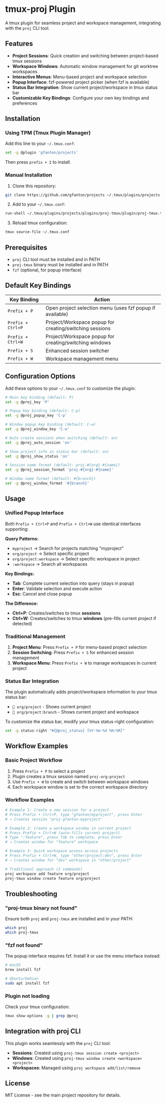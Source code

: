 # tmux-proj Plugin

A tmux plugin for seamless project and workspace management, integrating with the `proj` CLI tool.

## Features

- **Project Sessions**: Quick creation and switching between project-based tmux sessions
- **Workspace Windows**: Automatic window management for git worktree workspaces  
- **Interactive Menus**: Menu-based project and workspace selection
- **Popup Interface**: fzf-powered project picker (when fzf is available)
- **Status Bar Integration**: Show current project/workspace in tmux status bar
- **Customizable Key Bindings**: Configure your own key bindings and preferences

## Installation

### Using TPM (Tmux Plugin Manager)

Add this line to your `~/.tmux.conf`:

```bash
set -g @plugin 'gfanton/projects'
```

Then press `prefix + I` to install.

### Manual Installation

1. Clone this repository:
```bash
git clone https://github.com/gfanton/projects ~/.tmux/plugins/projects
```

2. Add to your `~/.tmux.conf`:
```bash
run-shell ~/.tmux/plugins/projects/plugins/proj-tmux/plugin/proj-tmux.tmux
```

3. Reload tmux configuration:
```bash
tmux source-file ~/.tmux.conf
```

## Prerequisites

- `proj` CLI tool must be installed and in PATH
- `proj-tmux` binary must be installed and in PATH
- `fzf` (optional, for popup interface)

## Default Key Bindings

| Key Binding | Action |
|-------------|--------|
| `Prefix + P` | Open project selection menu (uses fzf popup if available) |
| `Prefix + Ctrl+P` | Project/Workspace popup for creating/switching sessions |
| `Prefix + Ctrl+W` | Project/Workspace popup for creating/switching windows |
| `Prefix + S` | Enhanced session switcher |
| `Prefix + W` | Workspace management menu |

## Configuration Options

Add these options to your `~/.tmux.conf` to customize the plugin:

```bash
# Main key binding (default: P)
set -g @proj_key 'P'

# Popup key binding (default: C-p)
set -g @proj_popup_key 'C-p'

# Window popup key binding (default: C-w)
set -g @proj_window_key 'C-w'

# Auto create sessions when switching (default: on)
set -g @proj_auto_session 'on'

# Show project info in status bar (default: on)
set -g @proj_show_status 'on'

# Session name format (default: proj-#{org}-#{name})
set -g @proj_session_format 'proj-#{org}-#{name}'

# Window name format (default: #{branch})
set -g @proj_window_format '#{branch}'
```

## Usage

### Unified Popup Interface

Both `Prefix + Ctrl+P` and `Prefix + Ctrl+W` use identical interfaces supporting:

**Query Patterns:**
- `myproject` → Search for projects matching "myproject"
- `org/project` → Select specific project
- `org/project:workspace` → Select specific workspace in project
- `:workspace` → Search all workspaces

**Key Bindings:**
- **Tab**: Complete current selection into query (stays in popup)
- **Enter**: Validate selection and execute action
- **Esc**: Cancel and close popup

**The Difference:**
- **Ctrl+P**: Creates/switches to tmux **sessions**
- **Ctrl+W**: Creates/switches to tmux **windows** (pre-fills current project if detected)

### Traditional Management

1. **Project Menu**: Press `Prefix + P` for menu-based project selection
2. **Session Switching**: Press `Prefix + S` for enhanced session management  
3. **Workspace Menu**: Press `Prefix + W` to manage workspaces in current project

### Status Bar Integration

The plugin automatically adds project/workspace information to your tmux status bar:

- `🚀 org/project` - Shows current project
- `🚀 org/project:branch` - Shows current project and workspace

To customize the status bar, modify your tmux status-right configuration:

```bash
set -g status-right "#{@proj_status} [%Y-%m-%d %H:%M]"
```

## Workflow Examples

### Basic Project Workflow

1. Press `Prefix + P` to select a project
2. Plugin creates a tmux session named `proj-org-project`
3. Use `Prefix + W` to create and switch between workspace windows
4. Each workspace window is set to the correct workspace directory

### Workflow Examples

```bash
# Example 1: Create a new session for a project
# Press Prefix + Ctrl+P, type "gfanton/myproject", press Enter
# → Creates session "proj-gfanton-myproject"

# Example 2: Create a workspace window in current project  
# Press Prefix + Ctrl+W (auto-fills current project)
# Type ":feature", press Tab to complete, press Enter
# → Creates window for "feature" workspace

# Example 3: Quick workspace access across projects
# Press Prefix + Ctrl+W, type "other/project:dev", press Enter  
# → Creates window for "dev" workspace in "other/project"

# Traditional approach (2 commands)
proj workspace add feature org/project
proj-tmux window create feature org/project
```

## Troubleshooting

### "proj-tmux binary not found"

Ensure both `proj` and `proj-tmux` are installed and in your PATH:

```bash
which proj
which proj-tmux
```

### "fzf not found" 

The popup interface requires fzf. Install it or use the menu interface instead:

```bash
# macOS
brew install fzf

# Ubuntu/Debian
sudo apt install fzf
```

### Plugin not loading

Check your tmux configuration:

```bash
tmux show-options -g | grep @proj
```

## Integration with proj CLI

This plugin works seamlessly with the `proj` CLI tool:

- **Sessions**: Created using `proj-tmux session create <project>`
- **Windows**: Created using `proj-tmux window create <workspace> <project>`
- **Workspaces**: Managed using `proj workspace add/list/remove`

## License

MIT License - see the main project repository for details.